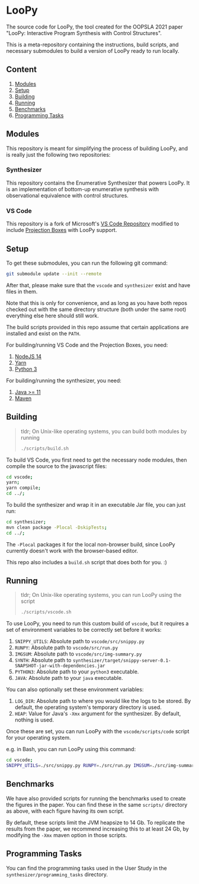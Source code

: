 # LooPy

The source code for LooPy, the tool created for the OOPSLA 2021 paper "LooPy: Interactive Program Synthesis with Control Structures".

This is a meta-repository containing the instructions, build scripts, and necessary submodules to build a version of LooPy ready to run locally.

## Content
1. [Modules](#modules)
2. [Setup](#setup)
3. [Building](#building)
4. [Running](#running)
5. [Benchmarks](#benchmarks) 
6. [Programming Tasks](#programming-tasks)

## Modules
This repository is meant for simplifying the process of building LooPy, and is really just the following two repositories:

### Synthesizer
This repository contains the Enumerative Synthesizer that powers LooPy. It is an implementation of bottom-up enumerative synthesis with observational equivalence with control structures.

### VS Code
This repository is a fork of Microsoft's [VS Code Repository](https://github.com/microsoft/vscode) modified to include [Projection Boxes](https://cseweb.ucsd.edu/~lerner/papers/projection-boxes-chi2020.pdf) with LooPy support.

## Setup
To get these submodules, you can run the following git command:

``` sh
git submodule update --init --remote
```

After that, please make sure that the `vscode` and `synthesizer` exist and have files in them. 

Note that this is only for convenience, and as long as you have both repos checked out with the same directory structure (both under the same root) everything else here should still work.

The build scripts provided in this repo assume that certain applications are installed and exist on the `PATH`.

For building/running VS Code and the Projection Boxes, you need:
1. [NodeJS 14](https://nodejs.org/en/)
2. [Yarn](https://yarnpkg.com/)
3. [Python 3](https://www.python.org/downloads/)

For building/running the synthesizer, you need:
1. [Java >= 11](https://www.oracle.com/java/technologies/javase-downloads.html#JDK11)
2. [Maven](https://maven.apache.org/) 

## Building

> tldr; On Unix-like operating systems, you can build both modules by running
> 
> ``` sh
> ./scripts/build.sh
> ```

To build VS Code, you first need to get the necessary node modules, then compile the source to the javascript files:

``` sh
cd vscode;
yarn;
yarn compile;
cd ../;
```

To build the synthesizer and wrap it in an executable Jar file, you can just run:

``` sh
cd synthesizer;
mvn clean package -Plocal -DskipTests;
cd ../;
```

The `-Plocal` packages it for the local non-browser build, since LooPy currently doesn't work with the browser-based editor. 

This repo also includes a `build.sh` script that does both for you. :)

## Running

> tldr; On Unix-like operating systems, you can run LooPy using the script 
> 
> ``` sh
> ./scripts/vscode.sh
> ```

To use LooPy, you need to run this custom build of `vscode`, but it requires a set of environment variables to be correctly set before it works:

1. `SNIPPY_UTILS`: Absolute path to `vscode/src/snippy.py`
2. `RUNPY`: Absolute path to `vscode/src/run.py`
3. `IMGSUM`: Absolute path to `vscode/src/img-summary.py`
4. `SYNTH`: Absolute path to `synthesizer/target/snippy-server-0.1-SNAPSHOT-jar-with-dependencies.jar`
5. `PYTHON3`: Absolute path to your `python3` executable.
6. `JAVA`: Absolute path to your `java` executable.

You can also optionally set these environment variables:
1. `LOG_DIR`: Absolute path to where you would like the logs to be stored. By default, the operating system's temporary directory is used.
2. `HEAP`: Value for Java's `-Xmx` argument for the synthesizer. By default, nothing is used.

Once these are set, you can run LooPy with the `vscode/scripts/code` script for your operating system. 

e.g. in Bash, you can run LooPy using this command:

``` sh
cd vscode;
SNIPPY_UTILS=./src/snippy.py RUNPY=./src/run.py IMGSUM=./src/img-summary.py PYTHON3=$(which python3) JAVA=$(which java) SYNTH='../synthesizer/target/snippy-server-0.1-SNAPSHOT-jar-with-dependencies.jar' ./scripts/code.sh;
```

## Benchmarks

We have also provided scripts for running the benchmarks used to create the figures in the paper. You can find these in the same `scripts/` directory as above, with each figure having its own script.

By default, these scripts limit the JVM heapsize to 14 Gb. To replicate the results from the paper, we recommend increasing this to at least 24 Gb, by modifying the `-Xmx` maven option in those scripts.

## Programming Tasks

You can find the programming tasks used in the User Study in the `synthesizer/programming_tasks` directory.
